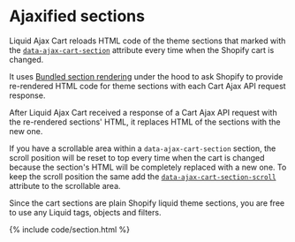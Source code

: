 # Ajaxified sections

Liquid Ajax Cart reloads HTML code of the theme sections that marked with the [`data-ajax-cart-section`](/reference/data-ajax-cart-section) attribute every time when the Shopify cart is changed. 

It uses [Bundled section rendering](https://shopify.dev/api/ajax/reference/cart#bundled-section-rendering) under the hood to ask Shopify to provide re-rendered HTML code for theme sections with each Cart Ajax API request response.

After Liquid Ajax Cart received a response of a Cart Ajax API request with the re-rendered sections' HTML, it replaces HTML of the sections with the new one.

If you have a scrollable area within a `data-ajax-cart-section` section, the scroll position will be reset to top every time when the cart is changed because the section's HTML will be completely replaced with a new one. To keep the scroll position the same add the [`data-ajax-cart-section-scroll`](/reference/data-ajax-cart-section-scroll) attribute to the scrollable area.

Since the cart sections are plain Shopify liquid theme sections, you are free to use any Liquid tags, objects and filters.

{% include code/section.html %}
